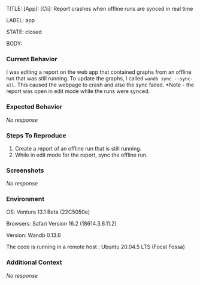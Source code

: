 TITLE:
[App]: [Cli]: Report crashes when offline runs are synced in real time

LABEL:
app

STATE:
closed

BODY:
### Current Behavior

I was editing a report on the web app that contained graphs from an offline run that was still running. To update the graphs, I called `wandb sync --sync-all`. This caused the webpage to crash and also the sync failed. *Note - the report was open in edit mode while the runs were synced.

### Expected Behavior

_No response_

### Steps To Reproduce

1. Create a report of an offline run that is still running.
2. While in edit mode for the report, sync the offline run.

### Screenshots

_No response_

### Environment

OS: Ventura 13.1 Beta (22C5050e)

Browsers: Safari Version 16.2 (18614.3.6.11.2)

Version: Wandb 0.13.6

The code is running in a remote host : Ubuntu 20.04.5 LTS (Focal Fossa)


### Additional Context

_No response_

